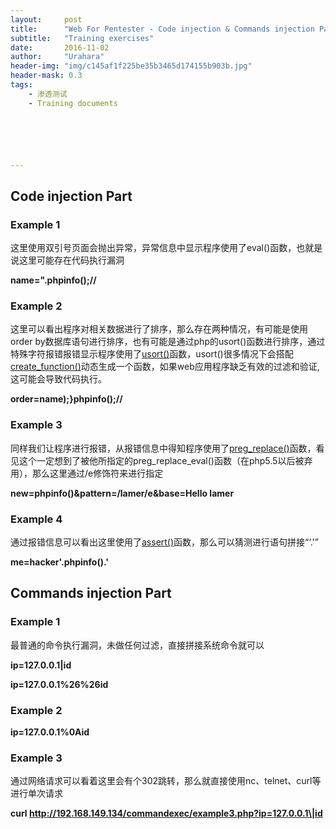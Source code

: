 ```yaml
---
layout:     post
title:      "Web For Pentester - Code injection & Commands injection Part Tips"
subtitle:   "Training exercises"
date:       2016-11-02
author:     "Urahara"
header-img: "img/c145af1f225be35b3465d174155b903b.jpg"
header-mask: 0.3
tags:
    - 渗透测试
    - Training documents






---
```




## Code injection Part 

### Example 1

这里使用双引号页面会抛出异常，异常信息中显示程序使用了eval()函数，也就是说这里可能存在代码执行漏洞

**name=".phpinfo();//**

### Example 2

这里可以看出程序对相关数据进行了排序，那么存在两种情况，有可能是使用order by数据库语句进行排序，也有可能是通过php的usort()函数进行排序，通过特殊字符报错报错显示程序使用了[usort()](http://php.net/manual/zh/function.usort.php)函数，usort()很多情况下会搭配[create_function()](http://php.net/manual/zh/function.create-function.php)动态生成一个函数，如果web应用程序缺乏有效的过滤和验证,这可能会导致代码执行。

**order=name);}phpinfo();//**

### Example 3

同样我们让程序进行报错，从报错信息中得知程序使用了[preg_replace()](http://php.net/manual/zh/function.preg-replace.php)函数，看见这个一定想到了被他所指定的preg_replace_eval()函数（在php5.5以后被弃用），那么这里通过/e修饰符来进行指定

**new=phpinfo()&pattern=/lamer/e&base=Hello lamer**

### Example 4

通过报错信息可以看出这里使用了[assert()](http://php.net/manual/zh/function.assert.php)函数，那么可以猜测进行语句拼接“‘.'”

**me=hacker'.phpinfo().'**

## Commands injection Part

### Example 1

最普通的命令执行漏洞，未做任何过滤，直接拼接系统命令就可以

**ip=127.0.0.1\|id**

**ip=127.0.0.1%26%26id**

### Example 2

**ip=127.0.0.1%0Aid**

### Example 3

通过网络请求可以看着这里会有个302跳转，那么就直接使用nc、telnet、curl等进行单次请求

**curl http://192.168.149.134/commandexec/example3.php?ip=127.0.0.1\|id**